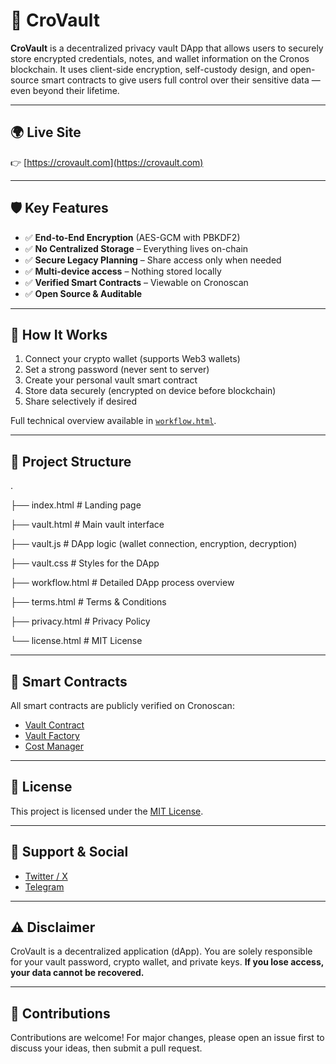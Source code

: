 # 🔐 CroVault

**CroVault** is a decentralized privacy vault DApp that allows users to securely store encrypted credentials, notes, and wallet information on the Cronos blockchain. It uses client-side encryption, self-custody design, and open-source smart contracts to give users full control over their sensitive data — even beyond their lifetime.

---

## 🌍 Live Site

👉 [https://crovault.com](https://crovault.com)

---

## 🛡 Key Features

- ✅ **End-to-End Encryption** (AES-GCM with PBKDF2)
- ✅ **No Centralized Storage** – Everything lives on-chain
- ✅ **Secure Legacy Planning** – Share access only when needed
- ✅ **Multi-device access** – Nothing stored locally
- ✅ **Verified Smart Contracts** – Viewable on Cronoscan
- ✅ **Open Source & Auditable**

---

## 🔧 How It Works

1. Connect your crypto wallet (supports Web3 wallets)
2. Set a strong password (never sent to server)
3. Create your personal vault smart contract
4. Store data securely (encrypted on device before blockchain)
5. Share selectively if desired

Full technical overview available in [`workflow.html`](./workflow.html).

---

## 📁 Project Structure

.

├── index.html         # Landing page

├── vault.html         # Main vault interface

├── vault.js           # DApp logic (wallet connection, encryption, decryption)

├── vault.css          # Styles for the DApp

├── workflow.html      # Detailed DApp process overview

├── terms.html         # Terms & Conditions

├── privacy.html       # Privacy Policy

└── license.html       # MIT License

---

## 🔐 Smart Contracts

All smart contracts are publicly verified on Cronoscan:

- [Vault Contract](https://cronoscan.com/address/0x3D47B247c139F55F5e01371d145d65d406c54A55)
- [Vault Factory](https://cronoscan.com/address/0x6324CfA3c13b690d135B69886BB06C736e6aCf52)
- [Cost Manager](https://cronoscan.com/address/0xcBB5409246532Ac3935598Bc4d50baed60fe0EF6)

---

## 📜 License

This project is licensed under the [MIT License](./license.html).

---

## 📣 Support & Social

- [Twitter / X](https://x.com/CroVault)
- [Telegram](https://t.me/CroVault)

---

## ⚠️ Disclaimer

CroVault is a decentralized application (dApp). You are solely responsible for your vault password, crypto wallet, and private keys. **If you lose access, your data cannot be recovered.**

---

## 🙌 Contributions

Contributions are welcome! For major changes, please open an issue first to discuss your ideas, then submit a pull request.
